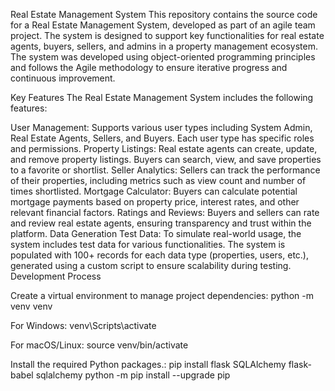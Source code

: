 Real Estate Management System
This repository contains the source code for a Real Estate Management System, developed as part of an agile team project. 
The system is designed to support key functionalities for real estate agents, buyers, sellers, and admins in a property management ecosystem. The system was developed using object-oriented programming principles and follows the Agile methodology to ensure iterative progress and continuous improvement.

Key Features
The Real Estate Management System includes the following features:

User Management: Supports various user types including System Admin, Real Estate Agents, Sellers, and Buyers. Each user type has specific roles and permissions.
Property Listings: Real estate agents can create, update, and remove property listings. Buyers can search, view, and save properties to a favorite or shortlist.
Seller Analytics: Sellers can track the performance of their properties, including metrics such as view count and number of times shortlisted.
Mortgage Calculator: Buyers can calculate potential mortgage payments based on property price, interest rates, and other relevant financial factors.
Ratings and Reviews: Buyers and sellers can rate and review real estate agents, ensuring transparency and trust within the platform.
Data Generation
Test Data: To simulate real-world usage, the system includes test data for various functionalities. The system is populated with 100+ records for each data type (properties, users, etc.), generated using a custom script to ensure scalability during testing.
Development Process

Create a virtual environment to manage project dependencies:
python -m venv venv

For Windows:
venv\Scripts\activate

For macOS/Linux:
source venv/bin/activate

Install the required Python packages.:
pip install flask SQLAlchemy flask-babel sqlalchemy
python -m pip install --upgrade pip
